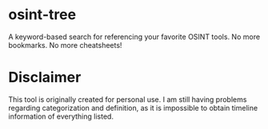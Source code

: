 # osint-tree
A keyword-based search for referencing your favorite OSINT tools. No more bookmarks. No more cheatsheets!

# Disclaimer
This tool is originally created for personal use. I am still having problems regarding categorization and definition, as it is impossible to obtain timeline information of everything listed.
